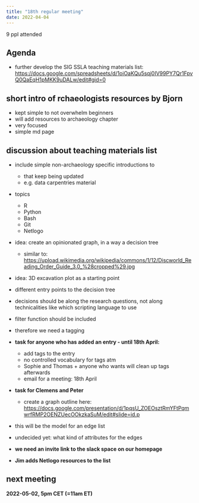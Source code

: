 ```yaml
---
title: "18th regular meeting"
date: 2022-04-04
--- 
```


9 ppl attended

## Agenda
- further develop the SIG SSLA teaching materials list: https://docs.google.com/spreadsheets/d/1oiOaKQu5sqj0IV99PY7Qr1FpvQ0QaEqH1pMKK9uDALw/edit#gid=0

## short intro of rchaeologists resources by Bjorn
- kept simple to not overwhelm beginners
- will add resources to archaeology chapter
- very focused
- simple md page

## discussion about teaching materials list
- include simple non-archaeology specific introductions to 
    - that keep being updated
    - e.g. data carpentries material

- topics 
    - R
    - Python
    - Bash
    - Git
    - Netlogo

- idea: create an opinionated graph, in a way a decision tree
    - similar to: https://upload.wikimedia.org/wikipedia/commons/1/12/Discworld_Reading_Order_Guide_3.0_%28cropped%29.jpg
- idea: 3D excavation plot as a starting point
- different entry points to the decision tree
- decisions should be along the research questions, not along technicalities like which scripting language to use

- filter function should be included
- therefore we need a tagging

- **task for anyone who has added an entry - until 18th April:**
    - add tags to the entry 
    - no controlled vocabulary for tags atm
    - Sophie and Thomas + anyone who wants will clean up tags afterwards
    - email for a meeting: 18th April 

- **task for Clemens and Peter**
    - create a graph outline here: https://docs.google.com/presentation/d/1pqsU_ZOEOsztRmYFtPqmwrfRMP2OENZUecOOkzkaSuM/edit#slide=id.p 

- this will be the model for an edge list 
- undecided yet: what kind of attributes for the edges

- **we need an invite link to the slack space on our homepage**

- **Jim adds Netlogo resources to the list**
    
## next meeting

**2022-05-02,  5pm CET (=11am ET)**
    
